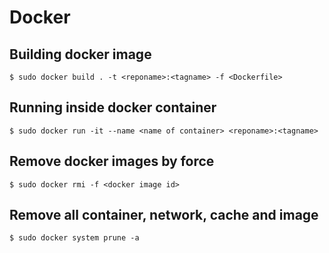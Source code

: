# Docker

## Building docker image
```
$ sudo docker build . -t <reponame>:<tagname> -f <Dockerfile>
```  
  
## Running inside docker container  

```
$ sudo docker run -it --name <name of container> <reponame>:<tagname>
```  
  
## Remove docker images by force  

```
$ sudo docker rmi -f <docker image id>
```  

## Remove all container, network, cache and image
```
$ sudo docker system prune -a
```